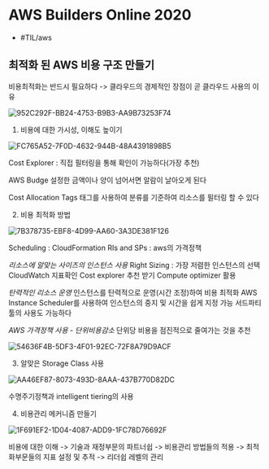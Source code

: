 # AWS Builders Online 2020

* #TIL/aws

## 최적화 된 AWS 비용 구조 만들기

비용최적화는 반드시 필요하다 -> 클라우드의 경제적인 장점이 곧 클라우드 사용의 이유

![952C292F-BB24-4753-B9B3-AA9B73253F74](/var/folders/mg/cf4xh05s30q1pq7rlxcsgwwh0000gn/T/net.shinyfrog.bear/BearTemp.dYnIOL/952C292F-BB24-4753-B9B3-AA9B73253F74.png)


1. 비용에 대한 가시성, 이해도 높이기

![FC765A52-7F0D-4632-944B-48A4391898B5](/var/folders/mg/cf4xh05s30q1pq7rlxcsgwwh0000gn/T/net.shinyfrog.bear/BearTemp.jKmj9j/FC765A52-7F0D-4632-944B-48A4391898B5.png)

Cost Explorer : 직접 필터링을 통해 확인이 가능하다(가장 추천)

AWS Budge
설정한 금액이나 양이 넘어서면 알람이 날아오게 된다

Cost Allocation Tags
태그를 사용하여 분류를 기준하여 리소스를 필터링 할 수 있다


2. 비용 최적화 방법

![7B378735-EBF8-4D99-AA60-3A3DE381F126](/var/folders/mg/cf4xh05s30q1pq7rlxcsgwwh0000gn/T/net.shinyfrog.bear/BearTemp.wZIxo3/7B378735-EBF8-4D99-AA60-3A3DE381F126.png)

Scheduling : CloudFormation
RIs and SPs : aws의 가격정책

*리소스에 알맞는 사이즈의 인스턴스 사용*
Right Sizing : 가장 저렴한 인스턴스의 선택
CloudWatch 지표확인
Cost explorer 추천 받기
Compute optimizer 활용

*탄력적인 리소스 운영*
인스턴스를 탄력적으로 운영(시간 조정)하여 비용 최적화
AWS Instance Scheduler를 사용하여 인스턴스의 중지 및 시간을 쉽게 지정 가능
서드파티 툴의 사용도 가능하다

*AWS 가격정책 사용 - 단위비용감소*
단위당 비용을 점진적으로 줄여가는 것을 추천

![54636F4B-5DF3-4F01-92EC-72F8A79D9ACF](/var/folders/mg/cf4xh05s30q1pq7rlxcsgwwh0000gn/T/net.shinyfrog.bear/BearTemp.oECWPD/54636F4B-5DF3-4F01-92EC-72F8A79D9ACF.png)


3. 알맞은 Storage Class 사용

![AA46EF87-8073-493D-8AAA-437B770D82DC](/var/folders/mg/cf4xh05s30q1pq7rlxcsgwwh0000gn/T/net.shinyfrog.bear/BearTemp.Bqwpz5/AA46EF87-8073-493D-8AAA-437B770D82DC.png)

수명주기정책과 intelligent tiering의 사용

4. 비용관리 메커니즘 만들기

![1F691EF2-1D04-4087-ADD9-1FC78D76692F](/var/folders/mg/cf4xh05s30q1pq7rlxcsgwwh0000gn/T/net.shinyfrog.bear/BearTemp.OINw9o/1F691EF2-1D04-4087-ADD9-1FC78D76692F.png)

비용에 대한 이해 -> 기술과 재정부문의 파트너쉽 -> 비용관리 방법들의 적용 -> 
최적화부문들의 지표 설정 및 추적 -> 리더쉽 레벨의 관리

